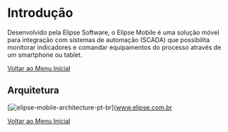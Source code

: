 # Introdução
  Desenvolvido pela Elipse Software, o Elipse Mobile é uma solução móvel para integração com sistemas de automação (SCADA) que possibilita monitorar indicadores e comandar equipamentos do processo através de um smartphone ou tablet.
  
  [Voltar ao Menu Inicial](https://elipsemobile.github.io/Manual/)
  
  ## Arquitetura
  
  [![elipse-mobile-architecture-pt-br](https://cloud.githubusercontent.com/assets/26389485/23917800/5bddf2fe-08cf-11e7-8f67-dccff1ca7bc4.png)](www.elipse.com.br
  
  [Voltar ao Menu Inicial](https://elipsemobile.github.io/Manual/)
